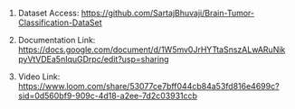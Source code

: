 1. Dataset Access: https://github.com/SartajBhuvaji/Brain-Tumor-Classification-DataSet

2. Documentation Link: https://docs.google.com/document/d/1W5mv0JrHYTtaSnszALwARuNikpyVtVDEa5nIquGDrpc/edit?usp=sharing

3. Video Link: https://www.loom.com/share/53077ce7bff044cb84a53fd816e4699c?sid=0d560bf9-909c-4d18-a2ee-7d2c03931ccb
